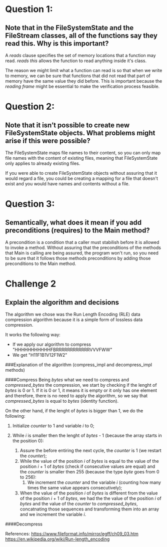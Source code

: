 # Question 1:
## Note that in the FileSystemState and the FileStream classes, all of the functions say they read this. Why is this important?
A _reads_ clause specifies the set of memory locations that a function may read. _reads this_ allows the function to read anything inside it's class.

The reason we might limit what a function can read is so that when we write to memory, we can be sure that functions that did not read that part of memory have the same value they did before. This is important because the _reading frame_ might be essential to make the verification process feasible.


# Question 2:
## Note that it isn’t possible to create new FileSystemState objects. What problems might arise if this were possible?
The FileSystemState maps file names to their content, so you can only map file names with the content of existing files, meaning that FileSystemState only applies to already existing files.

If you were able to create FileSystemState objects without assuring that it would regard a file, you could be creating a mapping for a file that doesn't exist and you would have names and contents without a file.


# Question 3:
## Semantically, what does it mean if you add preconditions (requires) to the Main method?
A precondition is a condition that a caller must stabilish before it is allowed to invoke a method. Without assuring that the preconditions of the methods that Main is calling are being assured, the program won't run, so you need to be sure that it follows those methods preconditions by adding those preconditions to the Main method.


# Challenge 2
## Explain the algorithm and decisions

The algorithm we chose was the Run Length Encoding (RLE) data compression algorithm because it is a simple form of lossless data compression.

It works the following way:
- If we apply our algorithm to compress "HHHHHHHHHHHFBRRRRRRRRRRRRVVVFWW"
- We get "H11F1B1V12F1W2"

###Explanation of the algorithm (compress_impl and decompress_impl methods)

####Compress
Being _bytes_ what we need to compress and *compressed_bytes* the compression, we start by checking if the lenght of _bytes_ is 0 or 1. If it is 0 or 1, it means it is empty or it only has one element and therefore, there is no need to apply the algorithm, so we say that *compressed_bytes* is equal to _bytes_ (identity function).

On the other hand, if the lenght of _bytes_ is bigger than 1, we do the following:
1. Initialize _counter_ to 1 and variable _i_ to 0;
2. While _i_ is smaller then the lenght of _bytes_ - 1 (because the array starts in the position 0):

    1. Assure the before entiring the next cycle, the _counter_ is 1 (we restart the _counter_);
    2. While the value of the position _i_ of _bytes_ is equal to the value of the position _i_ + 1 of _bytes_ (check if consecutive values are equal) and the _counter_ is smaller then 255 (because the type _byte_ goes from 0 to 256):
        1. We increment the _counter_ and the variable _i_ (counting how many times the same value appears consecutively);
    3. When the value of the position _i_ of _bytes_ is different from the value of the position _i_ + 1 of _bytes_, we had the the value of the position _i_ of _bytes_ and the value of the _counter_ to _compressed_bytes_, concatnating those sequences and transforming them into an array and we increment the variable _i_. 

####Decompress



References:
<https://www.fileformat.info/mirror/egff/ch09_03.htm>
<https://en.wikipedia.org/wiki/Run-length_encoding>